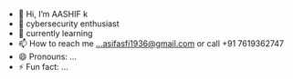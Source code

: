 - 👋 Hi, I’m AASHIF k
- 👀 cybersecurity enthusiast
- 🌱  currently learning 
- 📫 How to reach me ...asifasfi1936@gmail.com or call +91 7619362747
- 😄 Pronouns: ...
- ⚡ Fun fact: ...

<!---
AASHIFk1936/AASHIFk1936 is a ✨ special ✨ repository because its `README.md` (this file) appears on your GitHub profile.
You can click the Preview link to take a look at your changes.
--->

